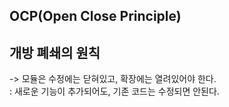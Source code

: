 ## OCP(Open Close Principle)
## 개방 폐쇄의 원칙
-> 모듈은 수정에는 닫혀있고, 확장에는 열려있어야 한다. <br>
: 새로운 기능이 추가되어도, 기존 코드는 수정되면 안된다. <br>


